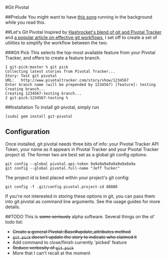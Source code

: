 #Git Pivotal

##Prelude
You might want to have [this song](http://www.dailymotion.com/video/x9vzh0_olivia-newton-john-lets-get-physica_music) running in the background while you read this.

##Let's Git Pivotal
Inspired by [Hashrocket's blend of git and Pivotal Tracker](http://reinh.com/blog/2009/03/02/a-git-workflow-for-agile-teams.html) and [a popular article on effective git workflows](http://nvie.com/archives/323), I set off to create a set of utilities to simplify the workflow between the two.

###Git Pick
This selects the top-most available feature from your Pivotal Tracker, and offers to create a feature branch.

    1 git-pick:master % git pick
    Collecting latest stories from Pivotal Tracker...
    Story: Test git pivotal
    URL:   http://www.pivotaltracker.com/story/show/1234567
    Enter branch name (will be prepended by 1234567) [feature]: testing
    Creating branch...
    Creating 1234567-testing branch...
    2 git-pick:1234567-testing %
    
##Installation
To install git-pivotal, simply run

    [sudo] gem install git-pivotal

<h2 id="config">Configuration</h2>
Once installed, git pivotal needs three bits of info: your Pivotal Tracker API Token, your name as it appears in Pivotal Tracker and your Pivotal Tracker project id.  The former two are best set as a global git config options:

    git config --global pivotal.api-token 9a9a9a9a9a9a9a9a9a9a
    git config --global pivotal.full-name "Jeff Tucker"

The project id is best placed within your project's git config:

    git config -f .git/config pivotal.project-id 88888

If you're not interested in storing these options in git, you can pass them into git pivotal as command line arguments.  See the usage guides for more details.

##TODO
This is <del>some seriously</del> alpha software.  Several things on the ol' todo list:

* <del>Create a general Pivotal::Base#update_attributes method</del>
* <del>`git pick` doesn't update the story to indicate who claimed it</del>
* Add command to close/finish currently 'picked' feature
* <del>Reduce verbosity of `git pick`</del>
* More that I can't recall at the moment
